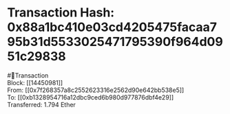 
Transaction Hash: 0x88a1bc410e03cd4205475facaa795b31d5533025471795390f964d0951c29838
====================================================================================
  
#💸Transaction  
Block: [[14450981]]  
From: [[0x7f268357a8c2552623316e2562d90e642bb538e5]]  
To: [[0xb1328954716a12dbc9ced6b980d977876dbf4e29]]  
Transferred: 1.794 Ether